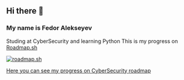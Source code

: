 ## Hi there 👋
### My name is Fedor Alekseyev
Studing at CyberSecurity and learning Python
This is my progress on [Roadmap.sh](roadmap.sh)

[![roadmap.sh](https://roadmap.sh/card/wide/67c894f5fe4b7df03b736ad6?variant=light)](https://roadmap.sh)

[Here you can see my progress on CyberSecurity roadmap](https://roadmap.sh/cyber-security?s=67c894f5fe4b7df03b736ad6)
<!--
**theosfa/theosfa** is a ✨ _special_ ✨ repository because its `README.md` (this file) appears on your GitHub profile.

Here are some ideas to get you started:

- 🔭 I’m currently working on ...
- 🌱 I’m currently learning ...
- 👯 I’m looking to collaborate on ...
- 🤔 I’m looking for help with ...
- 💬 Ask me about ...
- 📫 How to reach me: ...
- 😄 Pronouns: ...
- ⚡ Fun fact: ...
-->
